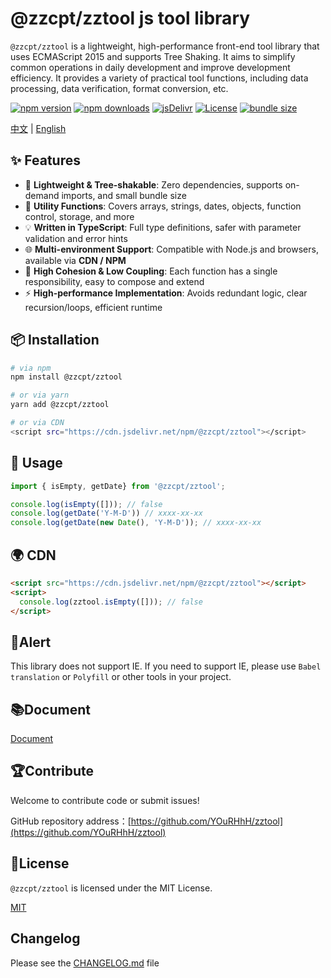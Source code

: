 # @zzcpt/zztool js tool library

`@zzcpt/zztool` is a lightweight, high-performance front-end tool library that uses ECMAScript 2015 and supports Tree Shaking. It aims to simplify common operations in daily development and improve development efficiency. It provides a variety of practical tool functions, including data processing, data verification, format conversion, etc.

[![npm version](https://img.shields.io/npm/v/@zzcpt/zztool?label=version)](https://www.npmjs.com/package/@zzcpt/zztool)
[![npm downloads](https://img.shields.io/npm/dm/@zzcpt/zztool?label=downloads)](https://www.npmjs.com/package/@zzcpt/zztool)
[![jsDelivr](https://data.jsdelivr.com/v1/package/npm/@zzcpt/zztool/badge)](https://www.jsdelivr.com/package/npm/@zzcpt/zztool)
[![License](https://img.shields.io/github/license/YOuRHhH/zztool)](./LICENSE)
[![bundle size](https://img.shields.io/bundlephobia/minzip/@zzcpt/zztool?label=size)](https://bundlephobia.com/package/@zzcpt/zztool)

[中文](https://github.com/YOuRHhH/zztool/blob/main/README.md) | [English](https://github.com/YOuRHhH/zztool/blob/main/READMEEN.md)

## ✨ Features

* 🚀 ​**Lightweight & Tree-shakable**​: Zero dependencies, supports on-demand imports, and small bundle size
* 🔧 ​**Utility Functions**​: Covers arrays, strings, dates, objects, function control, storage, and more
* 💡 ​**Written in TypeScript**​: Full type definitions, safer with parameter validation and error hints
* 🌐 ​**Multi-environment Support**​: Compatible with Node.js and browsers, available via **CDN / NPM**
* 🧩 ​**High Cohesion & Low Coupling**​: Each function has a single responsibility, easy to compose and extend
* ⚡ ​**High-performance Implementation**​: Avoids redundant logic, clear recursion/loops, efficient runtime

## 📦 Installation

```bash
# via npm
npm install @zzcpt/zztool

# or via yarn
yarn add @zzcpt/zztool

# or via CDN
<script src="https://cdn.jsdelivr.net/npm/@zzcpt/zztool"></script>
```

## 🚀 Usage

```ts
import { isEmpty, getDate} from '@zzcpt/zztool';

console.log(isEmpty([])); // false
console.log(getDate('Y-M-D')) // xxxx-xx-xx
console.log(getDate(new Date(), 'Y-M-D')); // xxxx-xx-xx
```

## 🌍 CDN

```html
<script src="https://cdn.jsdelivr.net/npm/@zzcpt/zztool"></script>
<script>
  console.log(zztool.isEmpty([])); // false
</script>
```

## 🔔Alert

This library does not support IE. If you need to support IE, please use `Babel translation` or `Polyfill` or other tools in your project.

## 📚Document

[Document](https://yourhhh.github.io/zztoolDocument/)

## 🏆Contribute

Welcome to contribute code or submit issues!

GitHub repository address：[https://github.com/YOuRHhH/zztool](https://github.com/YOuRHhH/zztool)

## 📕License

`@zzcpt/zztool` is licensed under the MIT License.

[MIT](https://github.com/YOuRHhH/zztool/blob/main/LICENSE)

## Changelog

Please see the [CHANGELOG.md](https://github.com/YOuRHhH/zztool/blob/main/CHANGELOG.md) file

